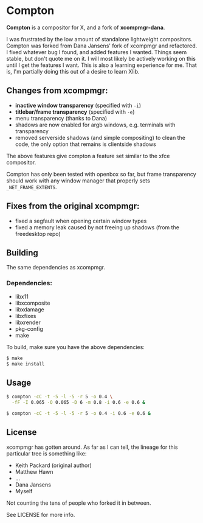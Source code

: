# Compton

__Compton__ is a compositor for X, and a fork of __xcompmgr-dana__.

I was frustrated by the low amount of standalone lightweight compositors.
Compton was forked from Dana Jansens' fork of xcompmgr and refactored.  I fixed
whatever bug I found, and added features I wanted. Things seem stable, but don't
quote me on it. I will most likely be actively working on this until I get the
features I want. This is also a learning experience for me. That is, I'm
partially doing this out of a desire to learn Xlib.

## Changes from xcompmgr:

* __inactive window transparency__ (specified with `-i`)
* __titlebar/frame transparency__ (specified with `-e`)
* menu transparency (thanks to Dana)
* shadows are now enabled for argb windows, e.g. terminals with transparency
* removed serverside shadows (and simple compositing) to clean the code,
  the only option that remains is clientside shadows

The above features give compton a feature set similar to the xfce compositor.

Compton has only been tested with openbox so far, but frame transparency
should work with any window manager that properly sets `_NET_FRAME_EXTENTS`.

## Fixes from the original xcompmgr:

* fixed a segfault when opening certain window types
* fixed a memory leak caused by not freeing up shadows (from the freedesktop
  repo)

## Building

The same dependencies as xcompmgr.

### Dependencies:

* libx11
* libxcomposite
* libxdamage
* libxfixes
* libxrender
* pkg-config
* make

To build, make sure you have the above dependencies:

``` bash
$ make
$ make install
```

## Usage

``` bash
$ compton -cC -t -5 -l -5 -r 5 -o 0.4 \
  -fF -I 0.065 -O 0.065 -D 6 -m 0.8 -i 0.6 -e 0.6 &

$ compton -cC -t -5 -l -5 -r 5 -o 0.4 -i 0.6 -e 0.6 &
```

## License

xcompmgr has gotten around. As far as I can tell, the lineage for this
particular tree is something like:

* Keith Packard (original author)
* Matthew Hawn
* ...
* Dana Jansens
* Myself

Not counting the tens of people who forked it in between.

See LICENSE for more info.
